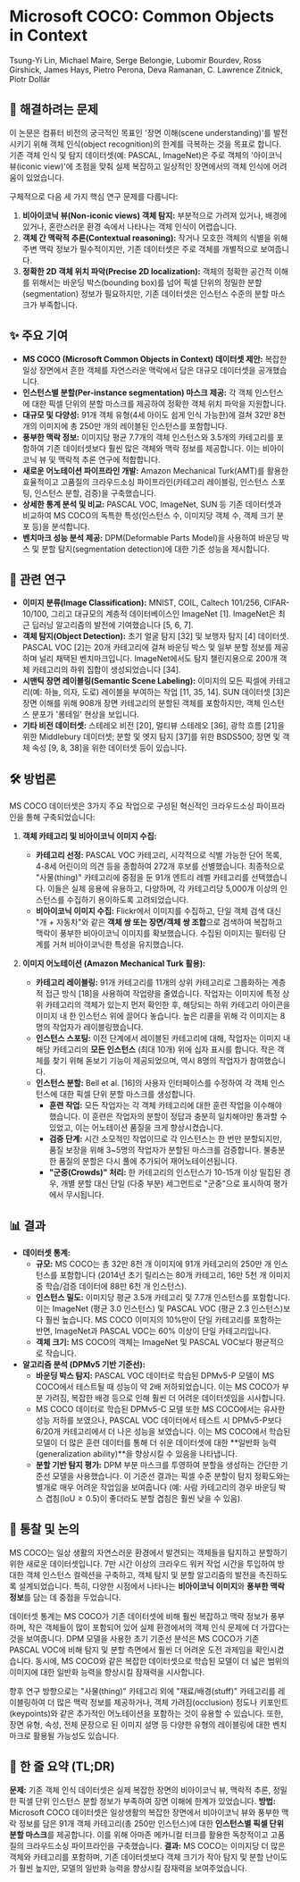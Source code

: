# Microsoft COCO: Common Objects in Context

Tsung-Yi Lin, Michael Maire, Serge Belongie, Lubomir Bourdev, Ross Girshick, James Hays, Pietro Perona, Deva Ramanan, C. Lawrence Zitnick, Piotr Dollár

## 🧩 해결하려는 문제

이 논문은 컴퓨터 비전의 궁극적인 목표인 '장면 이해(scene understanding)'를 발전시키기 위해 객체 인식(object recognition)의 한계를 극복하는 것을 목표로 합니다. 기존 객체 인식 및 탐지 데이터셋(예: PASCAL, ImageNet)은 주로 객체의 '아이코닉 뷰(iconic view)'에 초점을 맞춰 실제 복잡하고 일상적인 장면에서의 객체 인식에 어려움이 있었습니다.

구체적으로 다음 세 가지 핵심 연구 문제를 다룹니다:

1. **비아이코닉 뷰(Non-iconic views) 객체 탐지:** 부분적으로 가려져 있거나, 배경에 있거나, 혼란스러운 환경 속에서 나타나는 객체 인식이 어렵습니다.
2. **객체 간 맥락적 추론(Contextual reasoning):** 작거나 모호한 객체의 식별을 위해 주변 맥락 정보가 필수적이지만, 기존 데이터셋은 주로 객체를 개별적으로 보여줍니다.
3. **정확한 2D 객체 위치 파악(Precise 2D localization):** 객체의 정확한 공간적 이해를 위해서는 바운딩 박스(bounding box)를 넘어 픽셀 단위의 정밀한 분할(segmentation) 정보가 필요하지만, 기존 데이터셋은 인스턴스 수준의 분할 마스크가 부족합니다.

## ✨ 주요 기여

- **MS COCO (Microsoft Common Objects in Context) 데이터셋 제안:** 복잡한 일상 장면에서 흔한 객체를 자연스러운 맥락에서 담은 대규모 데이터셋을 공개했습니다.
- **인스턴스별 분할(Per-instance segmentation) 마스크 제공:** 각 객체 인스턴스에 대한 픽셀 단위의 분할 마스크를 제공하여 정확한 객체 위치 파악을 지원합니다.
- **대규모 및 다양성:** 91개 객체 유형(4세 아이도 쉽게 인식 가능한)에 걸쳐 32만 8천 개의 이미지에 총 250만 개의 레이블된 인스턴스를 포함합니다.
- **풍부한 맥락 정보:** 이미지당 평균 7.7개의 객체 인스턴스와 3.5개의 카테고리를 포함하여 기존 데이터셋보다 훨씬 많은 객체와 맥락 정보를 제공합니다. 이는 비아이코닉 뷰 및 맥락적 추론 연구에 적합합니다.
- **새로운 어노테이션 파이프라인 개발:** Amazon Mechanical Turk(AMT)를 활용한 효율적이고 고품질의 크라우드소싱 파이프라인(카테고리 레이블링, 인스턴스 스포팅, 인스턴스 분할, 검증)을 구축했습니다.
- **상세한 통계 분석 및 비교:** PASCAL VOC, ImageNet, SUN 등 기존 데이터셋과 비교하여 MS COCO의 독특한 특성(인스턴스 수, 이미지당 객체 수, 객체 크기 분포 등)을 분석합니다.
- **벤치마크 성능 분석 제공:** DPM(Deformable Parts Model)을 사용하여 바운딩 박스 및 분할 탐지(segmentation detection)에 대한 기준 성능을 제시합니다.

## 📎 관련 연구

- **이미지 분류(Image Classification):** MNIST, COIL, Caltech 101/256, CIFAR-10/100, 그리고 대규모의 계층적 데이터베이스인 ImageNet [1]. ImageNet은 최근 딥러닝 알고리즘의 발전에 기여했습니다 [5, 6, 7].
- **객체 탐지(Object Detection):** 초기 얼굴 탐지 [32] 및 보행자 탐지 [4] 데이터셋. PASCAL VOC [2]는 20개 카테고리에 걸쳐 바운딩 박스 및 일부 분할 정보를 제공하며 널리 채택된 벤치마크입니다. ImageNet에서도 탐지 챌린지용으로 200개 객체 카테고리의 하위 집합이 생성되었습니다 [34].
- **시맨틱 장면 레이블링(Semantic Scene Labeling):** 이미지의 모든 픽셀에 카테고리(예: 하늘, 의자, 도로) 레이블을 부여하는 작업 [11, 35, 14]. SUN 데이터셋 [3]은 장면 이해를 위해 908개 장면 카테고리의 분할된 객체를 포함하지만, 객체 인스턴스 분포가 '롱테일' 현상을 보입니다.
- **기타 비전 데이터셋:** 스테레오 비전 [20], 멀티뷰 스테레오 [36], 광학 흐름 [21]을 위한 Middlebury 데이터셋; 분할 및 엣지 탐지 [37]를 위한 BSDS500; 장면 및 객체 속성 [9, 8, 38]을 위한 데이터셋 등이 있습니다.

## 🛠️ 방법론

MS COCO 데이터셋은 3가지 주요 작업으로 구성된 혁신적인 크라우드소싱 파이프라인을 통해 구축되었습니다:

1. **객체 카테고리 및 비아이코닉 이미지 수집:**

   - **카테고리 선정:** PASCAL VOC 카테고리, 시각적으로 식별 가능한 단어 목록, 4-8세 어린이의 의견 등을 종합하여 272개 후보를 선별했습니다. 최종적으로 "사물(thing)" 카테고리에 중점을 둔 91개 엔트리 레벨 카테고리를 선택했습니다. 이들은 실제 응용에 유용하고, 다양하며, 각 카테고리당 5,000개 이상의 인스턴스를 수집하기 용이하도록 고려되었습니다.
   - **비아이코닉 이미지 수집:** Flickr에서 이미지를 수집하고, 단일 객체 검색 대신 "개 + 자동차"와 같은 **객체 쌍 또는 장면/객체 쌍 조합**으로 검색하여 복잡하고 맥락이 풍부한 비아이코닉 이미지를 확보했습니다. 수집된 이미지는 필터링 단계를 거쳐 비아이코닉한 특성을 유지했습니다.

2. **이미지 어노테이션 (Amazon Mechanical Turk 활용):**
   - **카테고리 레이블링:** 91개 카테고리를 11개의 상위 카테고리로 그룹화하는 계층적 접근 방식 [18]을 사용하여 작업량을 줄였습니다. 작업자는 이미지에 특정 상위 카테고리의 객체가 있는지 먼저 확인한 후, 해당되는 하위 카테고리 아이콘을 이미지 내 한 인스턴스 위에 끌어다 놓습니다. 높은 리콜을 위해 각 이미지는 8명의 작업자가 레이블링했습니다.
   - **인스턴스 스포팅:** 이전 단계에서 레이블된 카테고리에 대해, 작업자는 이미지 내 해당 카테고리의 **모든 인스턴스** (최대 10개) 위에 십자 표시를 합니다. 작은 객체를 찾기 위해 돋보기 기능이 제공되었으며, 역시 8명의 작업자가 참여했습니다.
   - **인스턴스 분할:** Bell et al. [16]의 사용자 인터페이스를 수정하여 각 객체 인스턴스에 대한 픽셀 단위 분할 마스크를 생성합니다.
     - **훈련 작업:** 모든 작업자는 각 객체 카테고리에 대한 훈련 작업을 이수해야 했습니다. 이 훈련은 작업자의 분할이 정답과 충분히 일치해야만 통과할 수 있었고, 이는 어노테이션 품질을 크게 향상시켰습니다.
     - **검증 단계:** 시간 소모적인 작업이므로 각 인스턴스는 한 번만 분할되지만, 품질 보장을 위해 3~5명의 작업자가 분할된 마스크를 검증합니다. 불충분한 품질의 분할은 다시 풀에 추가되어 재어노테이션됩니다.
     - **"군중(Crowds)" 처리:** 한 카테고리의 인스턴스가 10-15개 이상 밀집된 경우, 개별 분할 대신 단일 (다중 부분) 세그먼트로 "군중"으로 표시하여 평가에서 무시됩니다.

## 📊 결과

- **데이터셋 통계:**
  - **규모:** MS COCO는 총 32만 8천 개 이미지에 91개 카테고리의 250만 개 인스턴스를 포함합니다 (2014년 초기 릴리스는 80개 카테고리, 16만 5천 개 이미지 중 학습/검증 데이터에 88만 6천 개 인스턴스).
  - **인스턴스 밀도:** 이미지당 평균 3.5개 카테고리 및 7.7개 인스턴스를 포함합니다. 이는 ImageNet (평균 3.0 인스턴스) 및 PASCAL VOC (평균 2.3 인스턴스)보다 훨씬 높습니다. MS COCO 이미지의 10%만이 단일 카테고리를 포함하는 반면, ImageNet과 PASCAL VOC는 60% 이상이 단일 카테고리입니다.
  - **객체 크기:** MS COCO의 객체는 ImageNet 및 PASCAL VOC보다 평균적으로 작습니다.
- **알고리즘 분석 (DPMv5 기반 기준선):**
  - **바운딩 박스 탐지:** PASCAL VOC 데이터로 학습된 DPMv5-P 모델이 MS COCO에서 테스트될 때 성능이 약 2배 저하되었습니다. 이는 MS COCO가 부분 가려짐, 복잡한 배경 등으로 인해 훨씬 더 어려운 데이터셋임을 시사합니다.
  - MS COCO 데이터로 학습된 DPMv5-C 모델 또한 MS COCO에서는 유사한 성능 저하를 보였으나, PASCAL VOC 데이터에서 테스트 시 DPMv5-P보다 6/20개 카테고리에서 더 나은 성능을 보였습니다. 이는 MS COCO에서 학습된 모델이 더 많은 훈련 데이터를 통해 더 쉬운 데이터셋에 대한 **일반화 능력(generalization ability)**을 향상시킬 수 있음을 나타냅니다.
  - **분할 기반 탐지 평가:** DPM 부분 마스크를 투영하여 분할을 생성하는 간단한 기준선 모델을 사용했습니다. 이 기준선 결과는 픽셀 수준 분할이 탐지 정확도와는 별개로 매우 어려운 작업임을 보여줍니다 (예: 사람 카테고리의 경우 바운딩 박스 겹침($\text{IoU} \ge 0.5$)이 좋더라도 분할 겹침은 훨씬 낮을 수 있음).

## 🧠 통찰 및 논의

MS COCO는 일상 생활의 자연스러운 환경에서 발견되는 객체들을 탐지하고 분할하기 위한 새로운 데이터셋입니다. 7만 시간 이상의 크라우드 워커 작업 시간을 투입하여 방대한 객체 인스턴스 컬렉션을 구축하고, 객체 탐지 및 분할 알고리즘의 발전을 촉진하도록 설계되었습니다. 특히, 다양한 시점에서 나타나는 **비아이코닉 이미지**와 **풍부한 맥락 정보**를 담는 데 중점을 두었습니다.

데이터셋 통계는 MS COCO가 기존 데이터셋에 비해 훨씬 복잡하고 맥락 정보가 풍부하며, 작은 객체들이 많이 포함되어 있어 실제 환경에서의 객체 인식 문제에 더 가깝다는 것을 보여줍니다. DPM 모델을 사용한 초기 기준선 분석은 MS COCO가 기존 PASCAL VOC에 비해 탐지 및 분할 측면에서 훨씬 더 어려운 도전 과제임을 확인시켰습니다. 동시에, MS COCO와 같은 복잡한 데이터셋으로 학습된 모델이 더 넓은 범위의 이미지에 대한 일반화 능력을 향상시킬 잠재력을 시사합니다.

향후 연구 방향으로는 "사물(thing)" 카테고리 외에 "재료/배경(stuff)" 카테고리를 레이블링하여 더 많은 맥락 정보를 제공하거나, 객체 가려짐(occlusion) 정도나 키포인트(keypoints)와 같은 추가적인 어노테이션을 포함하는 것이 유용할 수 있습니다. 또한, 장면 유형, 속성, 전체 문장으로 된 이미지 설명 등 다양한 유형의 레이블링에 대한 벤치마크로 활용될 가능성도 있습니다.

## 📌 한 줄 요약 (TL;DR)

**문제:** 기존 객체 인식 데이터셋은 실제 복잡한 장면의 비아이코닉 뷰, 맥락적 추론, 정밀한 픽셀 단위 인스턴스 분할 정보가 부족하여 장면 이해에 한계가 있었습니다.
**방법:** Microsoft COCO 데이터셋은 일상생활의 복잡한 장면에서 비아이코닉 뷰와 풍부한 맥락 정보를 담은 91개 객체 카테고리(총 250만 인스턴스)에 대한 **인스턴스별 픽셀 단위 분할 마스크**를 제공합니다. 이를 위해 아마존 메카니컬 터크를 활용한 독창적이고 고품질의 크라우드소싱 파이프라인을 구축했습니다.
**결과:** MS COCO는 이미지당 더 많은 객체와 카테고리를 포함하며, 기존 데이터셋보다 객체 크기가 작아 탐지 및 분할 난이도가 훨씬 높지만, 모델의 일반화 능력을 향상시킬 잠재력을 보여주었습니다.
